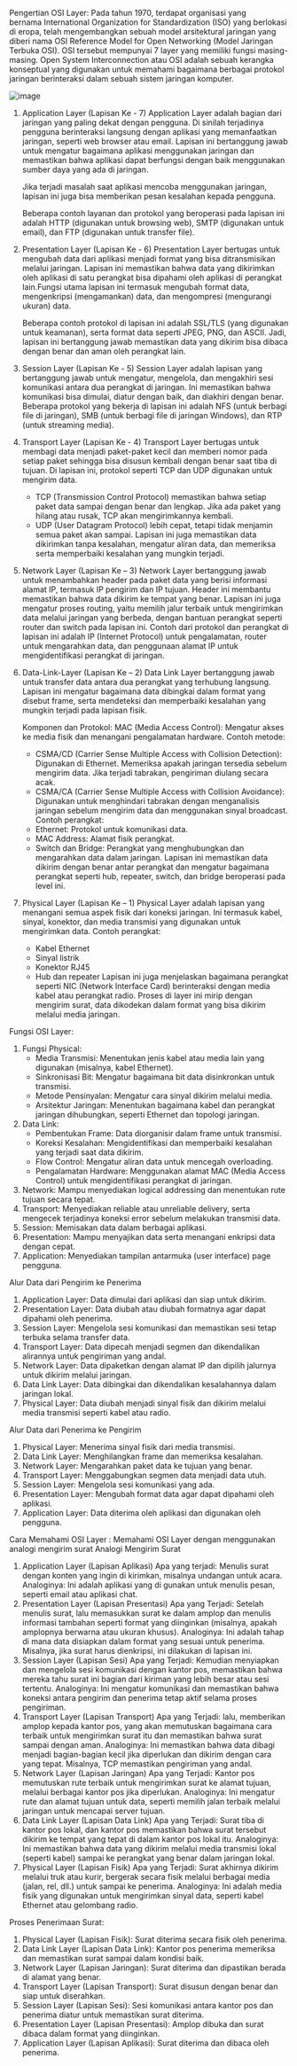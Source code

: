 Pengertian OSI Layer:
Pada tahun 1970, terdapat organisasi yang bernama International Organization for Standardization (ISO) yang berlokasi di eropa, telah mengembangkan sebuah model arsitektural jaringan yang diberi nama OSI Reference Model for Open Networking (Model Jaringan Terbuka OSI). OSI tersebut mempunyai 7 layer yang memiliki fungsi masing-masing. 
Open System Interconnection atau OSI adalah sebuah kerangka konseptual yang digunakan untuk memahami bagaimana berbagai protokol jaringan berinteraksi dalam sebuah sistem jaringan komputer.

![image](https://github.com/user-attachments/assets/2deedd06-5fbe-428a-a9d3-db5dc4fd78c6)

1. Application Layer (Lapisan Ke - 7)
   Application Layer adalah bagian dari jaringan yang paling dekat dengan pengguna. Di sinilah terjadinya pengguna berinteraksi      langsung dengan aplikasi yang memanfaatkan jaringan, seperti web browser atau email. Lapisan ini bertanggung jawab untuk          mengatur bagaimana aplikasi menggunakan jaringan dan memastikan bahwa aplikasi dapat berfungsi dengan baik menggunakan sumber     daya yang ada di jaringan.
   
   Jika terjadi masalah saat aplikasi mencoba menggunakan jaringan, lapisan ini juga bisa memberikan pesan kesalahan kepada          pengguna.

   Beberapa contoh layanan dan protokol yang beroperasi pada lapisan ini adalah HTTP (digunakan untuk browsing web), SMTP            (digunakan untuk email), dan FTP (digunakan untuk transfer file).
   
2. Presentation Layer (Lapisan Ke - 6)
   Presentation Layer bertugas untuk mengubah data dari aplikasi menjadi format yang bisa ditransmisikan melalui jaringan.           Lapisan ini memastikan bahwa data yang dikirimkan oleh aplikasi di satu perangkat bisa dipahami oleh aplikasi di perangkat        lain.Fungsi utama lapisan ini termasuk mengubah format data, mengenkripsi (mengamankan) data, dan mengompresi (mengurangi         ukuran) data.
   
   Beberapa contoh protokol di lapisan ini adalah SSL/TLS (yang digunakan untuk keamanan), serta format data seperti JPEG, PNG,      dan ASCII. Jadi, lapisan ini bertanggung jawab memastikan data yang dikirim bisa dibaca dengan benar dan aman oleh perangkat      lain.

3. Session Layer (Lapisan Ke - 5)
   Session Layer adalah lapisan yang bertanggung jawab untuk mengatur, mengelola, dan mengakhiri sesi komunikasi antara dua          perangkat di jaringan. Ini memastikan bahwa komunikasi bisa dimulai, diatur dengan baik, dan diakhiri dengan benar.
   Beberapa protokol yang bekerja di lapisan ini adalah NFS (untuk berbagi file di jaringan), SMB (untuk berbagi file di jaringan    Windows), dan RTP (untuk streaming media).
   
4. Transport Layer (Lapisan Ke - 4)
   Transport Layer bertugas untuk membagi data menjadi paket-paket kecil dan memberi nomor pada setiap paket sehingga bisa           disusun kembali dengan benar saat tiba di tujuan. Di lapisan ini, protokol seperti TCP dan UDP digunakan untuk mengirim data.
    * TCP (Transmission Control Protocol) memastikan bahwa setiap paket data sampai dengan benar dan lengkap. Jika ada paket yang       hilang atau rusak, TCP akan mengirimkannya kembali.
    * UDP (User Datagram Protocol) lebih cepat, tetapi tidak menjamin semua paket akan sampai.
      Lapisan ini juga memastikan data dikirimkan tanpa kesalahan, mengatur aliran data, dan memeriksa serta memperbaiki                kesalahan yang mungkin terjadi.
      
5. Network Layer (Lapisan Ke – 3)
   Network Layer bertanggung jawab untuk menambahkan header pada paket data yang berisi informasi alamat IP, termasuk IP pengirim    dan IP tujuan. Header ini membantu memastikan bahwa data dikirim ke tempat yang benar.
   Lapisan ini juga mengatur proses routing, yaitu memilih jalur terbaik untuk mengirimkan data melalui jaringan yang berbeda,       dengan bantuan perangkat seperti router dan switch pada lapisan ini.
   Contoh dari protokol dan perangkat di lapisan ini adalah IP (Internet Protocol) untuk pengalamatan, router untuk mengarahkan      data, dan penggunaan alamat IP untuk mengidentifikasi perangkat di jaringan.
   
6. Data-Link-Layer (Lapisan Ke – 2)
   Data Link Layer bertanggung jawab untuk transfer data antara dua perangkat yang terhubung langsung. Lapisan ini mengatur          bagaimana data dibingkai dalam format yang disebut frame, serta mendeteksi dan memperbaiki kesalahan yang mungkin terjadi pada    lapisan fisik.

   Komponen dan Protokol:
   MAC (Media Access Control): Mengatur akses ke media fisik dan menangani pengalamatan hardware. Contoh metode: 
      - CSMA/CD (Carrier Sense Multiple Access with Collision Detection): Digunakan di Ethernet. Memeriksa apakah jaringan                tersedia sebelum mengirim data. Jika terjadi tabrakan, pengiriman diulang secara acak.
      - CSMA/CA (Carrier Sense Multiple Access with Collision Avoidance): Digunakan untuk menghindari tabrakan dengan                      menganalisis jaringan sebelum mengirim data dan menggunakan sinyal broadcast.
    Contoh perangkat:
      - Ethernet: Protokol untuk komunikasi data.
      - MAC Address: Alamat fisik perangkat.
      - Switch dan Bridge: Perangkat yang menghubungkan dan mengarahkan data dalam jaringan.
    Lapisan ini memastikan data dikirim dengan benar antar perangkat dan mengatur bagaimana perangkat seperti hub, repeater,          switch, dan bridge beroperasi pada level ini.
  
7. Physical Layer (Lapisan Ke – 1)
   Physical Layer adalah lapisan yang menangani semua aspek fisik dari koneksi jaringan. Ini termasuk kabel, sinyal, konektor,       dan media transmisi yang digunakan untuk mengirimkan data.
   Contoh perangkat:
      - Kabel Ethernet
      - Sinyal listrik
      - Konektor RJ45
      - Hub dan repeater
    Lapisan ini juga menjelaskan bagaimana perangkat seperti NIC (Network Interface Card) berinteraksi dengan media kabel atau        perangkat radio. Proses di layer ini mirip dengan mengirim surat, data dikodekan dalam format yang bisa dikirim melalui media     jaringan.

Fungsi OSI Layer:
1. Fungsi Physical: 
    - Media Transmisi: Menentukan jenis kabel atau media lain yang digunakan (misalnya, kabel Ethernet).
    - Sinkronisasi Bit: Mengatur bagaimana bit data disinkronkan untuk transmisi.
    - Metode Pensinyalan: Mengatur cara sinyal dikirim melalui media.
    - Arsitektur Jaringan: Menentukan bagaimana kabel dan perangkat jaringan dihubungkan, seperti Ethernet dan topologi jaringan.
2. Data Link: 
    - Pembentukan Frame: Data diorganisir dalam frame untuk transmisi.
    - Koreksi Kesalahan: Mengidentifikasi dan memperbaiki kesalahan yang terjadi saat data dikirim.
    - Flow Control: Mengatur aliran data untuk mencegah overloading.
    - Pengalamatan Hardware: Menggunakan alamat MAC (Media Access Control) untuk mengidentifikasi perangkat di jaringan.
3. Network:
   Mampu menyediakan logical addressing dan menentukan rute tujuan secara tepat.
4. Transport:
   Menyediakan reliable atau unreliable delivery, serta mengecek terjadinya koneksi error sebelum melakukan transmisi data.
5. Session:
   Memisakan data dalam berbagai aplikasi.
6. Presentation:
   Mampu menyajikan data serta menangani enkripsi data dengan cepat.
7. Application:
   Menyediakan tampilan antarmuka (user interface) page pengguna.

Alur Data dari Pengirim ke Penerima
1. Application Layer:
   Data dimulai dari aplikasi dan siap untuk dikirim.
2. Presentation Layer:
   Data diubah atau diubah formatnya agar dapat dipahami oleh penerima.
3. Session Layer:
   Mengelola sesi komunikasi dan memastikan sesi tetap terbuka selama transfer data.
4. Transport Layer:
   Data dipecah menjadi segmen dan dikendalikan alirannya untuk pengiriman yang andal.
5. Network Layer:
   Data dipaketkan dengan alamat IP dan dipilih jalurnya untuk dikirim melalui jaringan.
6. Data Link Layer:
    Data dibingkai dan dikendalikan kesalahannya dalam jaringan lokal.
7. Physical Layer:
    Data diubah menjadi sinyal fisik dan dikirim melalui media transmisi seperti kabel atau radio.
    
Alur Data dari Penerima ke Pengirim
1. Physical Layer:
   Menerima sinyal fisik dari media transmisi.
2. Data Link Layer:
   Menghilangkan frame dan memeriksa kesalahan.
3. Network Layer:
   Mengarahkan paket data ke tujuan yang benar.
4. Transport Layer:
   Menggabungkan segmen data menjadi data utuh.
5. Session Layer:
   Mengelola sesi komunikasi yang ada.
6. Presentation Layer:
   Mengubah format data agar dapat dipahami oleh aplikasi.
7. Application Layer:
   Data diterima oleh aplikasi dan digunakan oleh pengguna.

Cara Memahami OSI Layer : 
Memahami OSI Layer dengan menggunakan analogi mengirim surat 
Analogi Mengirim Surat
1. Application Layer (Lapisan Aplikasi)
   Apa yang terjadi:
   Menulis surat dengan konten yang ingin di kirimkan, misalnya undangan untuk acara.
   Analoginya:
   Ini adalah aplikasi yang di gunakan untuk menulis pesan, seperti email atau aplikasi chat.
2. Presentation Layer (Lapisan Presentasi)
   Apa yang Terjadi:
   Setelah menulis surat, lalu memasukkan surat ke dalam amplop dan menulis informasi tambahan seperti format                        yang diinginkan (misalnya, apakah amplopnya berwarna atau ukuran khusus).
   Analoginya:
   Ini adalah tahap di mana data disiapkan dalam format yang sesuai untuk penerima. Misalnya, jika surat  harus                      dienkripsi, ini dilakukan di lapisan ini.
3. Session Layer (Lapisan Sesi)
   Apa yang Terjadi:
   Kemudian menyiapkan dan mengelola sesi komunikasi dengan kantor pos, memastikan bahwa mereka tahu surat ini                       bagian dari kiriman yang lebih besar atau sesi tertentu.
   Analoginya:
   Ini mengatur komunikasi dan memastikan bahwa koneksi antara pengirim dan penerima tetap aktif selama proses                       pengiriman.
4. Transport Layer (Lapisan Transport)
   Apa yang Terjadi:
   lalu, memberikan amplop kepada kantor pos, yang akan memutuskan bagaimana cara terbaik untuk mengirimkan surat                    itu dan memastikan bahwa surat sampai dengan aman.
   Analoginya:
   Ini memastikan bahwa data dibagi menjadi bagian-bagian kecil jika diperlukan dan dikirim dengan cara yang tepat.                  Misalnya, TCP memastikan pengiriman yang andal.
5. Network Layer (Lapisan Jaringan)
   Apa yang Terjadi:
   Kantor pos memutuskan rute terbaik untuk mengirimkan surat ke alamat tujuan, melalui berbagai kantor pos                          jika diperlukan.
   Analoginya:
   Ini mengatur rute dan alamat tujuan untuk data, seperti memilih jalan terbaik melalui jaringan untuk mencapai server              tujuan.
6. Data Link Layer (Lapisan Data Link)
   Apa yang Terjadi:
   Surat tiba di kantor pos lokal, dan kantor pos memastikan bahwa surat tersebut dikirim ke tempat yang tepat di                    dalam kantor pos lokal itu.
   Analoginya:
   Ini memastikan bahwa data yang dikirim melalui media transmisi lokal (seperti kabel) sampai ke perangkat yang benar               dalam jaringan lokal.
7. Physical Layer (Lapisan Fisik)
   Apa yang Terjadi:
   Surat akhirnya dikirim melalui truk atau kurir, bergerak secara fisik melalui berbagai media (jalan, rel, dll.)                   untuk sampai ke penerima.
   Analoginya:
   Ini adalah media fisik yang digunakan untuk mengirimkan sinyal data, seperti kabel Ethernet atau gelombang radio.

Proses Penerimaan Surat:
1. Physical Layer (Lapisan Fisik):
   Surat diterima secara fisik oleh penerima.
2. Data Link Layer (Lapisan Data Link):
   Kantor pos penerima memeriksa dan memastikan surat sampai dalam kondisi baik.
3. Network Layer (Lapisan Jaringan):
   Surat diterima dan dipastikan berada di alamat yang benar.
4. Transport Layer (Lapisan Transport):
   Surat disusun dengan benar dan siap untuk diserahkan.
5. Session Layer (Lapisan Sesi):
   Sesi komunikasi antara kantor pos dan penerima diatur untuk memastikan surat diterima.
6. Presentation Layer (Lapisan Presentasi):
    Amplop dibuka dan surat dibaca dalam format yang diinginkan.
7. Application Layer (Lapisan Aplikasi):
   Surat diterima dan dibaca oleh penerima.










